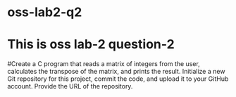 # oss-lab2-q2
# This is oss lab-2 question-2
#Create a C program that reads a matrix of integers from the user, calculates the transpose of the matrix, and prints the result. Initialize a new Git repository for this project, commit the code, and upload it to your GitHub account. Provide the URL of the repository.
